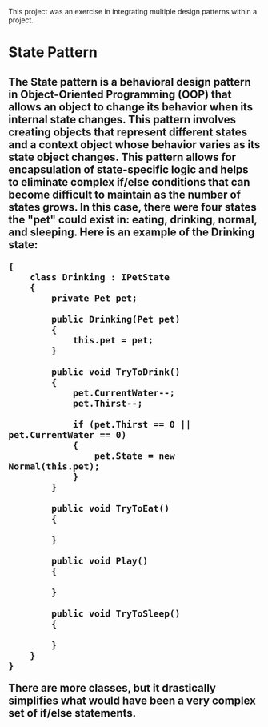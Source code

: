 This project was an exercise in integrating multiple design patterns within a project. 

<h1>State Pattern<h2>

The State pattern is a behavioral design pattern in Object-Oriented Programming (OOP) that allows an object to change its behavior when its internal state changes. This pattern involves creating objects that represent different states and a context object whose behavior varies as its state object changes. This pattern allows for encapsulation of state-specific logic and helps to eliminate complex if/else conditions that can become difficult to maintain as the number of states grows. In this case, there were four states the "pet" could exist in: eating, drinking, normal, and sleeping. Here is an example of the Drinking state: 

```namespace ExcitingVirtualPetCore
{
    class Drinking : IPetState
    {
        private Pet pet;

        public Drinking(Pet pet)
        {
            this.pet = pet;
        }

        public void TryToDrink()
        {
            pet.CurrentWater--;
            pet.Thirst--;

            if (pet.Thirst == 0 || pet.CurrentWater == 0)
            {
                pet.State = new Normal(this.pet);
            }
        }

        public void TryToEat()
        {

        }

        public void Play()
        {

        }

        public void TryToSleep()
        {

        }
    }
}
```
There are more classes, but it drastically simplifies what would have been a very complex set of if/else statements. 
